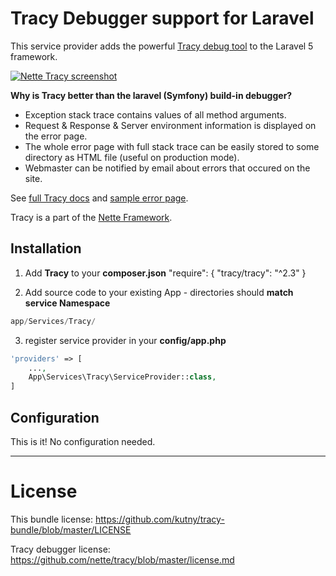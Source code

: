 Tracy Debugger support for Laravel
=====================================

This service provider adds the powerful [Tracy debug tool](https://github.com/nette/tracy) to the Laravel 5 framework.

[![Nette Tracy screenshot](http://nette.github.io/tracy/images/tracy-exception.png)](http://nette.github.io/tracy/tracy-exception.html)

**Why is Tracy better than the laravel (Symfony) build-in debugger?**

* Exception stack trace contains values of all method arguments.
* Request & Response & Server environment information is displayed on the error page.
* The whole error page with full stack trace can be easily stored to some directory as HTML file (useful on production mode).
* Webmaster can be notified by email about errors that occured on the site.

See [full Tracy docs](https://github.com/nette/tracy) and [sample error page](http://nette.github.io/tracy/tracy-exception.html).

Tracy is a part of the [Nette Framework](http://nette.org/).

Installation
------------

1) Add **Tracy** to your **composer.json**
"require": {
    "tracy/tracy": "^2.3"
}

2) Add source code to your existing App - directories should **match service Namespace**
~~~~~ php
app/Services/Tracy/
~~~~~


3) register service provider in your **config/app.php**
~~~~~ php
'providers' => [
	...,
	App\Services\Tracy\ServiceProvider::class,
]
~~~~~


Configuration
-------------
This is it! No configuration needed.

-------------

License
=======

This bundle license: https://github.com/kutny/tracy-bundle/blob/master/LICENSE

Tracy debugger license: https://github.com/nette/tracy/blob/master/license.md